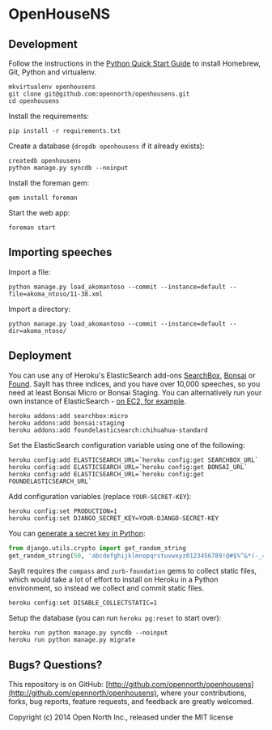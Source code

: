 # OpenHouseNS

## Development

Follow the instructions in the [Python Quick Start Guide](https://github.com/opennorth/opennorth.ca/wiki/Python-Quick-Start%3A-OS-X) to install Homebrew, Git, Python and virtualenv.

    mkvirtualenv openhousens
    git clone git@github.com:opennorth/openhousens.git
    cd openhousens

Install the requirements:

    pip install -r requirements.txt

Create a database (`dropdb openhousens` if it already exists):

    createdb openhousens
    python manage.py syncdb --noinput

Install the foreman gem:

    gem install foreman

Start the web app:

    foreman start

## Importing speeches

Import a file:

    python manage.py load_akomantoso --commit --instance=default --file=akoma_ntoso/11-38.xml

Import a directory:

    python manage.py load_akomantoso --commit --instance=default --dir=akoma_ntoso/

## Deployment

You can use any of Heroku's ElasticSearch add-ons [SearchBox](https://addons.heroku.com/searchbox), [Bonsai](https://addons.heroku.com/bonsai) or [Found](https://addons.heroku.com/foundelasticsearch). SayIt has three indices, and you have over 10,000 speeches, so you need at least Bonsai Micro or Bonsai Staging. You can alternatively run your own instance of ElasticSearch - [on EC2, for example](http://www.elasticsearch.org/tutorials/elasticsearch-on-ec2/).

    heroku addons:add searchbox:micro
    heroku addons:add bonsai:staging
    heroku addons:add foundelasticsearch:chihuahua-standard

Set the ElasticSearch configuration variable using one of the following:

    heroku config:add ELASTICSEARCH_URL=`heroku config:get SEARCHBOX_URL`
    heroku config:add ELASTICSEARCH_URL=`heroku config:get BONSAI_URL`
    heroku config:add ELASTICSEARCH_URL=`heroku config:get FOUNDELASTICSEARCH_URL`

Add configuration variables (replace `YOUR-SECRET-KEY`):

    heroku config:set PRODUCTION=1
    heroku config:set DJANGO_SECRET_KEY=YOUR-DJANGO-SECRET-KEY

You can [generate a secret key in Python](https://github.com/django/django/blob/master/django/core/management/commands/startproject.py):

```python
from django.utils.crypto import get_random_string
get_random_string(50, 'abcdefghijklmnopqrstuvwxyz0123456789!@#$%^&*(-_=+)')
```

SayIt requires the `compass` and `zurb-foundation` gems to collect static files, which would take a lot of effort to install on Heroku in a Python environment, so instead we collect and commit static files.

    heroku config:set DISABLE_COLLECTSTATIC=1

Setup the database (you can run `heroku pg:reset` to start over):

    heroku run python manage.py syncdb --noinput
    heroku run python manage.py migrate

## Bugs? Questions?

This repository is on GitHub: [http://github.com/opennorth/openhousens](http://github.com/opennorth/openhousens), where your contributions, forks, bug reports, feature requests, and feedback are greatly welcomed.

Copyright (c) 2014 Open North Inc., released under the MIT license
